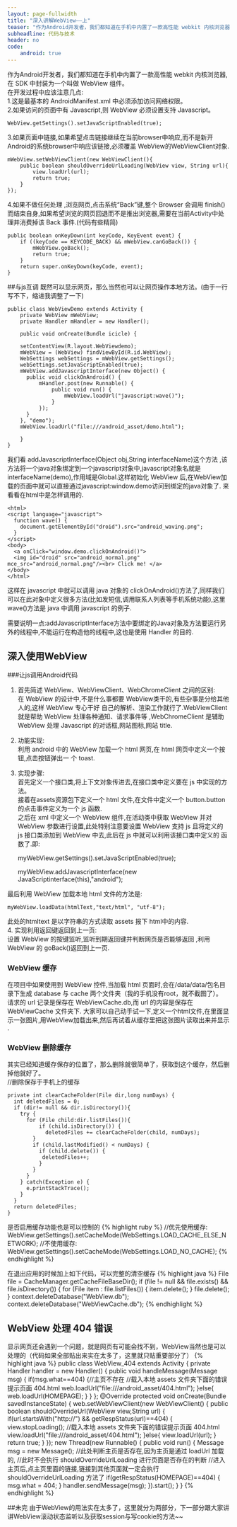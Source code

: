 ```yaml
---
layout: page-fullwidth
title: "深入讲解WebView——上"
teaser: "作为Android开发者，我们都知道在手机中内置了一款高性能 webkit 内核浏览器,在 SDK 中封装为一个叫做 WebView 组件。今天就为大家讲讲Android中WebView的详细使用方法"
subheadline: 代码与技术
header: no
code: 
    android: true
---
```


作为Android开发者，我们都知道在手机中内置了一款高性能 webkit 内核浏览器,在 SDK 中封装为一个叫做 WebView 组件。<br>
在开发过程中应该注意几点:<br>
1.这是最基本的 AndroidManifest.xml 中必须添加访问网络权限。<br>
2.如果访问的页面中有 Javascript,则 WebView 必须设置支持 Javascript。<br>

	WebView.getSettings().setJavaScriptEnabled(true);

3.如果页面中链接,如果希望点击链接继续在当前browser中响应,而不是新开Android的系统browser中响应该链接,必须覆盖 WebView的WebViewClient对象.<br>

	mWebView.setWebViewClient(new WebViewClient(){
		public boolean shouldOverrideUrlLoading(WebView view, String url){ 
			view.loadUrl(url);
			return true;
		}
	});

4.如果不做任何处理 ,浏览网页,点击系统“Back”键,整个 Browser 会调用 finish()而结束自身,如果希望浏览的网页回退而不是推出浏览器,需要在当前Activity中处理并消费掉该 Back 事件.(代码有些精简)<br>

	public boolean onKeyDown(int keyCode, KeyEvent event) {
		if ((keyCode == KEYCODE_BACK) && mWebView.canGoBack()) { 
			mWebView.goBack();
			return true;
		}
		return super.onKeyDown(keyCode, event);
	}

##与js互调
既然可以显示网页，那么当然也可以让网页操作本地方法。(由于一行写不下，缩进我调整了一下)<br>

	public class WebViewDemo extends Activity { 
		private WebView mWebView;
		private Handler mHandler = new Handler(); 
		
		public void onCreate(Bundle icicle) { 

		setContentView(R.layout.WebViewdemo);
		mWebView = (WebView) findViewById(R.id.WebView); 
		WebSettings webSettings = mWebView.getSettings(); 
		webSettings.setJavaScriptEnabled(true); 
		mWebView.addJavascriptInterface(new Object() {
		  public void clickOnAndroid() {
			  mHandler.post(new Runnable() {
				  public void run() { 
					  mWebView.loadUrl("javascript:wave()");
				  }
			  });
		  }
		}, "demo"); 
		mWebView.loadUrl("file:///android_asset/demo.html"); 
		
		}
	}

我们看 addJavascriptInterface(Object obj,String interfaceName)这个方法 ,该方法将一个java对象绑定到一个javascript对象中,javascript对象名就是 interfaceName(demo),作用域是Global.这样初始化 WebView 后,在WebView加载的页面中就可以直接通过javascript:window.demo访问到绑定的java对象了. 来看看在html中是怎样调用的.

	<html>
	<script language="javascript">
	  function wave() {
	    document.getElementById("droid").src="android_waving.png";
	  }
	</script>
	<body>
	  <a onClick="window.demo.clickOnAndroid()">
	  <img id="droid" src="android_normal.png" mce_src="android_normal.png"/><br> Click me! </a>
	</body>
	</html>

这样在 javascript 中就可以调用 java 对象的 clickOnAndroid()方法了,同样我们可以在此对象中定义很多方法(比如发短信,调用联系人列表等手机系统功能),这里 wave()方法是 java 中调用 javascript 的例子.<br>

需要说明一点:addJavascriptInterface方法中要绑定的Java对象及方法要运行另外的线程中,不能运行在构造他的线程中,这也是使用 Handler 的目的.

## 深入使用WebView

###让js调用Android代码

1. 首先简述 WebView、WebViewClient、WebChromeClient 之间的区别:<br>
在 WebView 的设计中,不是什么事都要 WebView类干的,有些杂事是分给其他人的,这样 WebView 专心干好 自己的解析、渲染工作就行了.WebViewClient 就是帮助 WebView 处理各种通知、请求事件等 ,WebChromeClient 是辅助 WebView 处理 Javascript 的对话框,网站图标,网站 title.<br>
2. 功能实现:<br>
利用 android 中的 WebView 加载一个 html 网页,在 html 网页中定义一个按钮,点击按钮弹出一 个 toast.<br>
3. 实现步骤:<br>
首先定义一个接口类,将上下文对象传进去,在接口类中定义要在 js 中实现的方法。<br>
接着在assets资源包下定义一个 html 文件,在文件中定义一个 button.button 的点击事件定义为一个 js 函数. <br>
之后在 xml 中定义一个 WebView 组件,在活动类中获取 WebView 并对 WebView 参数进行设置,此处特别注意要设置 WebView 支持 js 且将定义的 js 接口类添加到 WebView 中去,此后在 js 中就可以利用该接口类中定义的 函数了.即:<br>

	myWebView.getSettings().setJavaScriptEnabled(true);

	myWebView.addJavascriptInterface(new JavaScriptinterface(this),"android");

最后利用 WebView 加载本地 html 文件的方法是:<br>

	myWebView.loadData(htmlText,"text/html", "utf-8");

此处的htmltext 是以字符串的方式读取 assets 报下 html中的内容.<br>
4. 实现利用返回键返回到上一页:<br>
设置 WebView 的按键监听,监听到期返回键并判断网页是否能够返回 ,利用 WebView 的 goBack()返回到上一页.<br>

### WebView 缓存
在项目中如果使用到 WebView 控件,当加载 html 页面时,会在/data/data/包名目录下生成 database 与 cache 两个文件夹（我的手机没有root，就不截图了）。<br>
请求的 url 记录是保存在 WebViewCache.db,而 url 的内容是保存在 WebViewCache 文件夹下. 大家可以自己动手试一下,定义一个html文件,在里面显示一张图片,用WebView加载出来,然后再试着从缓存里把这张图片读取出来并显示 .

### WebView 删除缓存
其实已经知道缓存保存的位置了，那么删除就很简单了，获取到这个缓存，然后删掉他就好了。<br>
//删除保存于手机上的缓存 

	private int clearCacheFolder(File dir,long numDays) { 
	  int deletedFiles = 0;
	  if (dir!= null && dir.isDirectory()){
	    try {
	      for (File child:dir.listFiles()){
		      if (child.isDirectory()) {
		        deletedFiles += clearCacheFolder(child, numDays);
	        }
	        if (child.lastModified() < numDays) {
	          if (child.delete()) {
	           deletedFiles++; 
	          }
	        }
	      }
	    } catch(Exception e) {
	      e.printStackTrace(); 
	    }
	  }
	  return deletedFiles; 
	}

是否启用缓存功能也是可以控制的
{% highlight ruby %}
	//优先使用缓存: 
	WebView.getSettings().setCacheMode(WebSettings.LOAD_CACHE_ELSE_NETWORK); 
	//不使用缓存: 
	WebView.getSettings().setCacheMode(WebSettings.LOAD_NO_CACHE);
{% endhighlight %}

在退出应用的时候加上如下代码，可以完整的清空缓存
{% highlight java %}
	File file = CacheManager.getCacheFileBaseDir();
	if (file != null && file.exists() && file.isDirectory()) {
		for (File item : file.listFiles()) {
			item.delete();
		}
		file.delete();
	}
	context.deleteDatabase("WebView.db"); 
	context.deleteDatabase("WebViewCache.db");
{% endhighlight %}

## WebView 处理 404 错误
显示网页还会遇到一个问题，就是网页有可能会找不到，WebView当然也是可以处理的（代码如果全部贴出来实在太多了，这里就只贴重要部分了）
{% highlight java %}
public class WebView_404 extends Activity {	
	private Handler handler = new Handler() {
    public void handleMessage(Message msg) {
      if(msg.what==404) {//主页不存在
        //载入本地 assets 文件夹下面的错误提示页面 404.html 
        web.loadUrl("file:///android_asset/404.html");
      }else{
        web.loadUrl(HOMEPAGE);
      }
    }
	};
	@Override
	protected void onCreate(Bundle savedInstanceState) {
	  web.setWebViewClient(new WebViewClient() {
  	public boolean shouldOverrideUrl(WebView view,String url) { 
	    if(url.startsWith("http://") && getRespStatus(url)==404) {
	      view.stopLoading();
	      //载入本地 assets 文件夹下面的错误提示页面 404.html 
	      view.loadUrl("file:///android_asset/404.html");
	    }else{
	      view.loadUrl(url);
	    }
	      return true;
	    }
	  });
	  new Thread(new Runnable() {
    public void run() {
		  Message msg = new Message();
		  //此处判断主页是否存在,因为主页是通过 loadUrl 加载的,
		  //此时不会执行 shouldOverrideUrlLoading 进行页面是否存在的判断 //进入主页后,点主页里面的链接,链接到其他页面就一定会执行
		  shouldOverrideUrlLoading 方法了 
		  if(getRespStatus(HOMEPAGE)==404) {
	      msg.what = 404;
		  }
		  handler.sendMessage(msg);
	  }).start();
  }
}
{% endhighlight %}


##未完
由于WebView的用法实在太多了，这里就分为两部分，下一部分跟大家讲讲WebView滚动状态监听以及获取session与写cookie的方法~~